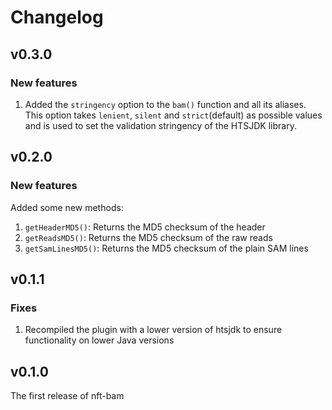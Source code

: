 # Changelog

## v0.3.0

### New features

1. Added the `stringency` option to the `bam()` function and all its aliases. This option takes `lenient`, `silent` and `strict`(default) as possible values and is used to set the validation stringency of the HTSJDK library.

## v0.2.0

### New features

Added some new methods:

1. `getHeaderMD5()`: Returns the MD5 checksum of the header
2. `getReadsMD5()`: Returns the MD5 checksum of the raw reads
3. `getSamLinesMD5()`: Returns the MD5 checksum of the plain SAM lines

## v0.1.1

### Fixes

1. Recompiled the plugin with a lower version of htsjdk to ensure functionality on lower Java versions

## v0.1.0

The first release of nft-bam